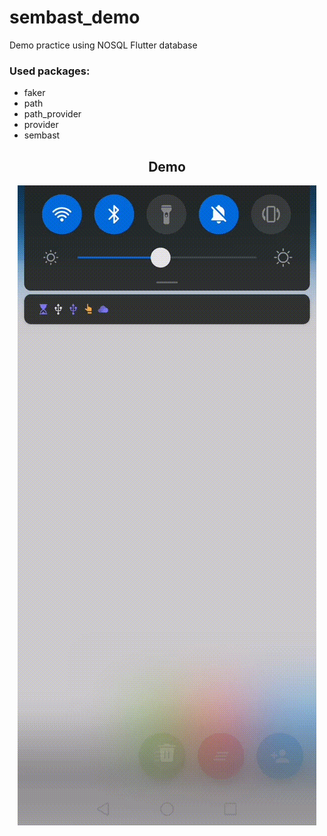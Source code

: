# sembast_demo

Demo practice using NOSQL Flutter database

### Used packages:

-   faker
-   path
-   path_provider
-   provider
-   sembast

<div style="text-align: center;">
<h2><b>Demo</b></h2>
<img src="https://github.com/urielexis64/flutter_sembast_demo/blob/main/assets/demo.gif"/>
</div>
